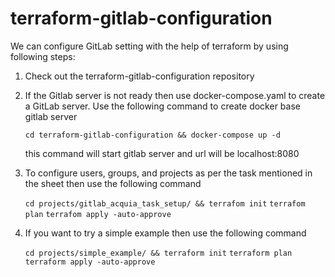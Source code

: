 # terraform-gitlab-configuration
We can configure GitLab setting with the help of terraform by using following steps:

1) Check out the terraform-gitlab-configuration repository
2) If the Gitlab server is not ready then use docker-compose.yaml to create a GitLab server. Use the following command to create docker base gitlab server

	 ```cd terraform-gitlab-configuration && docker-compose up -d```

	 this command will start gitlab server and url will be localhost:8080

3) To configure users, groups, and projects as per the task mentioned in the sheet then use the following command

   ```cd projects/gitlab_acquia_task_setup/ && terrafom init```
   ```terrafom plan```
   ```terrafom apply -auto-approve```

4) If you want to try a simple example then use the following command

   ```cd projects/simple_example/ && terraform init```
   ```terraform plan```
   ```terraform apply -auto-approve```
